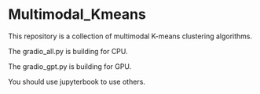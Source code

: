 # Multimodal_Kmeans
This repository is a collection of multimodal K-means clustering algorithms.

The gradio_all.py is building for CPU.

The gradio_gpt.py is building for GPU.

You should use jupyterbook to use others.
